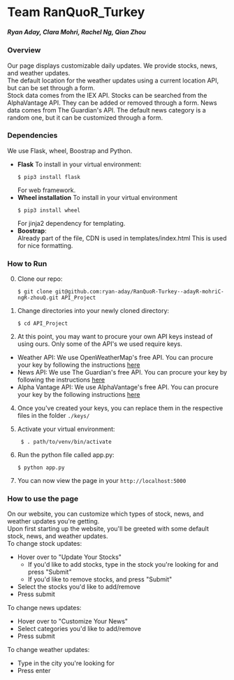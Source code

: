 # Team RanQuoR_Turkey
##### Ryan Aday, Clara Mohri, Rachel Ng, Qian Zhou

### Overview
Our page displays customizable daily updates. We provide stocks, news, and weather updates.  
The default location for the weather updates using a current location API, but can be set through a form.   
Stock data comes from the IEX API. Stocks can be searched from the AlphaVantage API. They can be added or removed through a form. 
News data comes from The Guardian's API. The default news category is a random one, but it can be customized through a form. 


### Dependencies
We use Flask, wheel, Boostrap and Python.
- **Flask**
  To install in your virtual environment: 
  ```
  $ pip3 install flask
  ```
  For web framework.
- **Wheel installation**
  To install in your virtual environment
  ```
  $ pip3 install wheel
  ```
  For jinja2 dependency for templating.
- **Boostrap**:  
  Already part of the file, CDN is used in templates/index.html
  This is used for nice formatting.
  
  
### How to Run

0. Clone our repo: 
  
    ```
    $ git clone git@github.com:ryan-aday/RanQuoR-Turkey--adayR-mohriC-ngR-zhouQ.git API_Project
    ```
1. Change directories into your newly cloned directory: 
  
    ```
    $ cd API_Project
    ```
3. At this point, you may want to procure your own API keys instead of using ours. Only some of the API's we used require keys.
  -   Weather API: 
      We use OpenWeatherMap's free API. You can procure your key by following the instructions [here](https://openweathermap.org/price)
  -  News API: 
      We use The Guardian's free API. You can procure your key by following the instructions [here](https://open-platform.theguardian.com/access/)
  - Alpha Vantage API:
      We use AlphaVantage's free API. You can procure your key by the following instructions [here](https://www.alphavantage.co/support/#api-key)

4. Once you've created your keys, you can replace them in the respective files in the folder `./keys/`
   
5. Activate your virtual environment:
   ```
    $ . path/to/venv/bin/activate
   ```
6. Run the python file called app.py:
    ```
    $ python app.py
    ``` 
7. You can now view the page in your ```http://localhost:5000```

### How to use the page
On our website, you can customize which types of stock, news, and weather updates you're getting.   
Upon first starting up the website, you'll be greeted with some default stock, news, and weather updates.  
To change stock updates:   
- Hover over to "Update Your Stocks"
  - If you'd like to add stocks, type in the stock you're looking for and press "Submit"
  - If you'd like to remove stocks, and press "Submit"
- Select the stocks you'd like to add/remove
- Press submit

To change news updates: 
- Hover over to "Customize Your News"
- Select categories you'd like to add/remove
- Press submit
  
To change weather updates:
- Type in the city you're looking for
- Press enter

